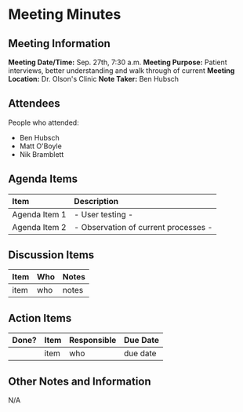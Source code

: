 # Meeting Minutes

## Meeting Information

__Meeting Date/Time:__ Sep. 27th, 7:30 a.m.
__Meeting Purpose:__ Patient interviews, better understanding and walk through of current 
__Meeting Location:__ Dr. Olson's Clinic
__Note Taker:__ Ben Hubsch


## Attendees

People who attended:
- Ben Hubsch
- Matt O'Boyle
- Nik Bramblett

## Agenda Items

| Item | Description |
|:----|:----|
|Agenda Item 1 | - User testing - |
|Agenda Item 2 | - Observation of current processes - |


## Discussion Items

| Item | Who | Notes |
| ---- | ---- | ---- |
| item | who | notes |


## Action Items

| Done? | Item | Responsible | Due Date |
| ---- | ---- | ---- | ---- |
| | item | who | due date |


## Other Notes and Information

N/A
